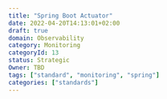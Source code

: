 ```yaml
---
title: "Spring Boot Actuator"
date: 2022-04-20T14:13:01+02:00
draft: true
domain: Observability
category: Monitoring
categoryId: 13
status: Strategic
Owner: TBD
tags: ["standard", "monitoring", "spring"]
categories: ["standards"]
---
```

